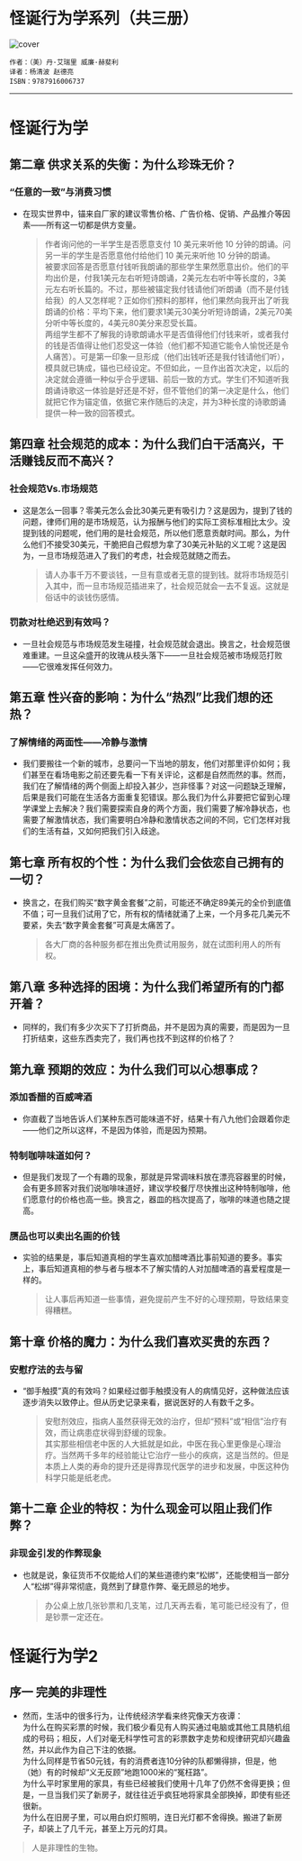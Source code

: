 # 怪诞行为学系列（共三册）

![cover](https://wfqqreader-1252317822.image.myqcloud.com/cover/530/837530/t6_837530.jpg)

    作者：（美）丹·艾瑞里 威廉·赫斐利
    译者：杨清波 赵德亮
    ISBN：9787916006737

***

# 怪诞行为学

## 第二章 供求关系的失衡：为什么珍珠无价？

### “任意的一致”与消费习惯

- 在现实世界中，锚来自厂家的建议零售价格、广告价格、促销、产品推介等因素——所有这一切都是供方变量。
  > 作者询问他的一半学生是否愿意支付 10 美元来听他 10 分钟的朗诵。问另一半的学生是否愿意他付给他们 10 美元来听他 10 分钟的朗诵。  
  被要求回答是否愿意付钱听我朗诵的那些学生果然愿意出价。他们的平均出价是，付我1美元左右听短诗朗诵，2美元左右听中等长度的，3美元左右听长篇的。不过，那些被锚定我付钱请他们听朗诵（而不是付钱给我）的人又怎样呢？正如你们预料的那样，他们果然向我开出了听我朗诵的价格：平均下来，他们要求1美元30美分听短诗朗诵，2美元70美分听中等长度的，4美元80美分来忍受长篇。  
  两组学生都不了解我的诗歌朗诵水平是否值得他们付钱来听，或者我付的钱是否值得让他们忍受这一体验（他们都不知道它能令人愉悦还是令人痛苦）。可是第一印象一旦形成（他们出钱听还是我付钱请他们听），模具就已铸成，锚也已经设定。不但如此，一旦作出首次决定，以后的决定就会遵循一种似乎合乎逻辑、前后一致的方式。学生们不知道听我朗诵诗歌这一体验是好还是不好，但不管他们的第一决定是什么，他们就把它作为锚定值，依据它来作随后的决定，并为3种长度的诗歌朗诵提供一种一致的回答模式。

## 第四章 社会规范的成本：为什么我们白干活高兴，干活赚钱反而不高兴？

### 社会规范Vs.市场规范

- 这是怎么一回事？零美元怎么会比30美元更有吸引力？这是因为，提到了钱的问题，律师们用的是市场规范，认为报酬与他们的实际工资标准相比太少。没提到钱的问题呢，他们用的是社会规范，所以他们愿意贡献时间。那么，为什么他们不接受30美元，干脆把自己假想为拿了30美元补贴的义工呢？这是因为，一旦市场规范进入了我们的考虑，社会规范就随之而去。
  > 请人办事千万不要谈钱，一旦有意或者无意的提到钱。就将市场规范引入其中，而一旦市场规范插进来了，社会规范就会一去不复返。这就是俗话中的谈钱伤感情。

### 罚款对杜绝迟到有效吗？

- 一旦社会规范与市场规范发生碰撞，社会规范就会退出。换言之，社会规范很难重建。一旦这朵盛开的玫瑰从枝头落下——一旦社会规范被市场规范打败——它很难发挥任何效力。

## 第五章 性兴奋的影响：为什么“热烈”比我们想的还热？

### 了解情绪的两面性——冷静与激情

- 我们要搬往一个新的城市，总要问一下当地的朋友，他们对那里评价如何；我们甚至在看场电影之前还要先看一下有关评论，这都是自然而然的事。然而，我们在了解情绪的两个侧面上却投入甚少，岂非怪事？对这一问题缺乏理解，后果是我们可能在生活各方面重复犯错误。那么我们为什么非要把它留到心理学课堂上去解决？我们需要探索自身的两个方面，我们需要了解冷静状态，也需要了解激情状态，我们需要明白冷静和激情状态之间的不同，它们怎样对我们的生活有益，又如何把我们引入歧途。

## 第七章 所有权的个性：为什么我们会依恋自己拥有的一切？

- 换言之，在我们购买“数字黄金套餐”之前，可能还不确定89美元的全价到底值不值；可一旦我们试用了它，所有权的情绪就涌了上来，一个月多花几美元不要紧，失去“数字黄金套餐”可真是太痛苦了。
  > 各大厂商的各种服务都在推出免费试用服务，就在试图利用人的所有权。

## 第八章 多种选择的困境：为什么我们希望所有的门都开着？

- 同样的，我们有多少次买下了打折商品，并不是因为真的需要，而是因为一旦打折结束，这些东西卖完了，我们再也找不到这样的价格了？

## 第九章 预期的效应：为什么我们可以心想事成？

### 添加香醋的百威啤酒

- 你直截了当地告诉人们某种东西可能味道不好，结果十有八九他们会跟着你走——他们之所以这样，不是因为体验，而是因为预期。

### 特制咖啡味道如何？

- 但是我们发现了一个有趣的现象，那就是异常调味料放在漂亮容器里的时候，会有更多顾客对我们说咖啡味道好，建议学校餐厅尽快推出这种特制咖啡，他们愿意付的价格也高一些。换言之，器皿的档次提高了，咖啡的味道也随之提高。

### 赝品也可以卖出名画的价钱

- 实验的结果是，事后知道真相的学生喜欢加醋啤酒比事前知道的要多。事实上，事后知道真相的参与者与根本不了解实情的人对加醋啤酒的喜爱程度是一样的。
  > 让人事后再知道一些事情，避免提前产生不好的心理预期，导致结果变得糟糕。

## 第十章 价格的魔力：为什么我们喜欢买贵的东西？

### 安慰疗法的去与留

- “御手触摸”真的有效吗？如果经过御手触摸没有人的病情见好，这种做法应该逐步消失以致停止。但从历史记录来看，据说医好的人有数千之多。
  > 安慰剂效应，指病人虽然获得无效的治疗，但却“预料”或“相信”治疗有效，而让病患症状得到舒缓的现象。  
  其实那些相信老中医的人大抵就是如此，中医在我心里更像是心理治疗。当然两千多年的经验能让它治疗一些小的疾病，这是当然的。但是本质上人类的寿命的提升还是得靠现代医学的进步和发展，中医这种伪科学只能是纸老虎。

## 第十二章 企业的特权：为什么现金可以阻止我们作弊？

### 非现金引发的作弊现象

- 也就是说，象征货币不仅能给人们的某些道德约束“松绑”，还能使相当一部分人“松绑”得非常彻底，竟然到了肆意作弊、毫无顾忌的地步。
  > 办公桌上放几张钞票和几支笔，过几天再去看，笔可能已经没有了，但是钞票一定还在。

# 怪诞行为学2

## 序一 完美的非理性

- 然而，生活中的很多行为，让传统经济学看来终究像天方夜谭：  
为什么在购买彩票的时候，我们极少看见有人购买通过电脑或其他工具随机组成的号码；相反，人们对毫无科学性可言的彩票数字走势和规律研究却兴趣盎然，并以此作为自己下注的依据。  
为什么同样是节省50元钱，有的消费者连10分钟的队都懒得排，但是，他（她）有的时候却“义无反顾”地跑1000米的“冤枉路”。  
为什么平时家里用的家具，有些已经被我们使用十几年了仍然不舍得更换；但是，一旦当我们买了新房子，就往往近乎疯狂地将家具全部换掉，即使有些还很新。  
为什么在旧房子里，可以用白炽灯照明，连日光灯都不舍得换。搬进了新房子，却装上了几千元，甚至上万元的灯具。
> 人是非理性的生物。